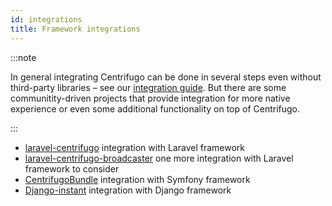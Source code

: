 ```yaml
---
id: integrations
title: Framework integrations
---
```


:::note

In general integrating Centrifugo can be done in several steps even without third-party libraries – see our [integration guide](../getting-started/integration.md). But there are some communitity-driven projects that provide integration for more native experience or even some additional functionality on top of Centrifugo.

:::

* [laravel-centrifugo](https://github.com/denis660/laravel-centrifugo) integration with Laravel framework
* [laravel-centrifugo-broadcaster](https://github.com/opekunov/laravel-centrifugo-broadcaster) one more integration with Laravel framework to consider
* [CentrifugoBundle](https://github.com/fre5h/CentrifugoBundle) integration with Symfony framework
* [Django-instant](https://github.com/synw/django-instant) integration with Django framework

